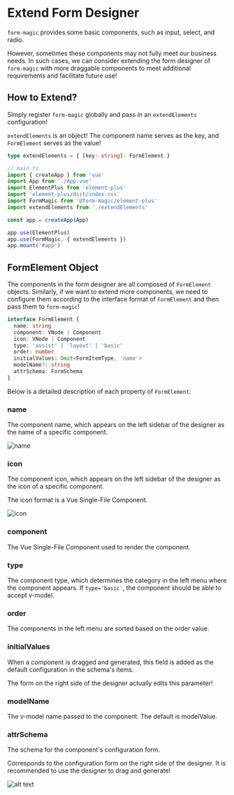 # Extend Form Designer
`form-magic` provides some basic components, such as input, select, and radio.

However, sometimes these components may not fully meet our business needs. In such cases, we can consider extending the form designer of `form-magic` with more draggable components to meet additional requirements and facilitate future use!

## How to Extend?

Simply register `form-magic` globally and pass in an `extendElements` configuration!

`extendElements` is an object! The component name serves as the key, and `FormElement` serves as the value!

```ts
type extendElements = { [key: string]: FormElement }
```

```ts
// main.ts
import { createApp } from 'vue'
import App from './App.vue'
import ElementPlus from 'element-plus'
import 'element-plus/dist/index.css'
import FormMagic from '@form-magic/element-plus'
import extendElements from './extendElements'

const app = createApp(App)

app.use(ElementPlus)
app.use(FormMagic, { extendElements })
app.mount('#app')

```

## FormElement Object

The components in the form designer are all composed of `FormElement` objects. Similarly, if we want to extend more components, we need to configure them according to the interface format of `FormElement` and then pass them to `form-magic`!

```ts
interface FormElement {
  name: string
  component: VNode | Component
  icon: VNode | Component
  type: 'assist' | 'layout' | 'basic'
  order: number
  initialValues: Omit<FormItemType, 'name'>
  modelName?: string
  attrSchema: FormSchema
}
```

Below is a detailed description of each property of `FormElement`:

### name

The component name, which appears on the left sidebar of the designer as the name of a specific component.

![name](../assets/name.png)

### icon

The component icon, which appears on the left sidebar of the designer as the icon of a specific component.

The icon format is a Vue Single-File Component.

![icon](../assets/icon.png)

### component

The Vue Single-File Component used to render the component.

### type

The component type, which determines the category in the left menu where the component appears. If `type='basic'`, the component should be able to accept v-model.

### order

The components in the left menu are sorted based on the order value.

### initialValues

When a component is dragged and generated, this field is added as the default configuration in the schema's items.

The form on the right side of the designer actually edits this parameter!

### modelName

The v-model name passed to the component. The default is modelValue.

### attrSchema

The schema for the component's configuration form.

Corresponds to the configuration form on the right side of the designer. It is recommended to use the designer to drag and generate!

![alt text](../assets/attr.png)
